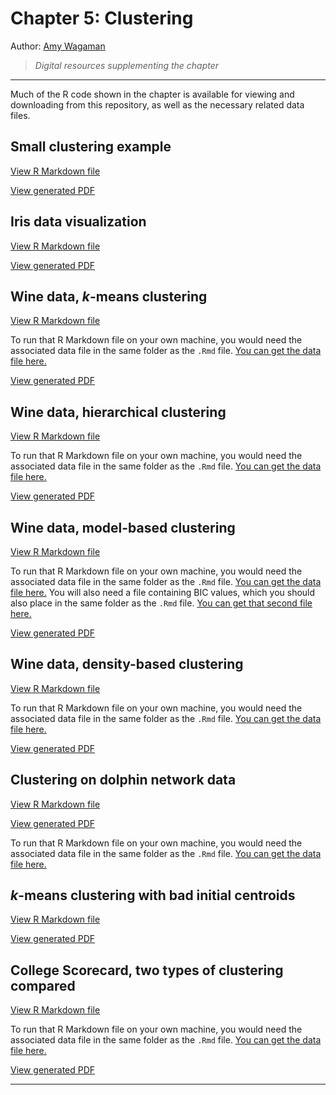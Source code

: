 
# Chapter 5: Clustering

Author: [Amy Wagaman](https://www.amherst.edu/people/facstaff/awagaman)

> *Digital resources supplementing the chapter*

---

Much of the R code shown in the chapter is available for viewing and
downloading from this repository, as well as the necessary related data files.

## Small clustering example

[View R Markdown file](https://github.com/ds4m/ds4m.github.io/tree/master/chapter-5-resources/1-small-example.Rmd)

[View generated PDF](https://github.com/ds4m/ds4m.github.io/tree/master/chapter-5-resources/1-small-example.pdf)

## Iris data visualization

[View R Markdown file](https://github.com/ds4m/ds4m.github.io/tree/master/chapter-5-resources/2-iris-data-visualization.Rmd)

[View generated PDF](https://github.com/ds4m/ds4m.github.io/tree/master/chapter-5-resources/2-iris-data-visualization.pdf)

## Wine data, *k*-means clustering

[View R Markdown file](https://github.com/ds4m/ds4m.github.io/tree/master/chapter-5-resources/3-wine-data-k-means.Rmd)

To run that R Markdown file on your own machine, you would need the associated
data file in the same folder as the `.Rmd` file.
[You can get the data file here.](https://github.com/ds4m/ds4m.github.io/tree/master/chapter-5-resources/winedata.txt)

[View generated PDF](https://github.com/ds4m/ds4m.github.io/tree/master/chapter-5-resources/3-wine-data-k-means.pdf)

## Wine data, hierarchical clustering

[View R Markdown file](https://github.com/ds4m/ds4m.github.io/tree/master/chapter-5-resources/4-wine-data-hierarchical.Rmd)

To run that R Markdown file on your own machine, you would need the associated
data file in the same folder as the `.Rmd` file.
[You can get the data file here.](https://github.com/ds4m/ds4m.github.io/tree/master/chapter-5-resources/winedata.txt)

[View generated PDF](https://github.com/ds4m/ds4m.github.io/tree/master/chapter-5-resources/4-wine-data-hierarchical.pdf)

## Wine data, model-based clustering

[View R Markdown file](https://github.com/ds4m/ds4m.github.io/tree/master/chapter-5-resources/5-wine-data-model-based.Rmd)

To run that R Markdown file on your own machine, you would need the associated
data file in the same folder as the `.Rmd` file.
[You can get the data file here.](https://github.com/ds4m/ds4m.github.io/tree/master/chapter-5-resources/winedata.txt)
You will also need a file containing BIC values, which you should also place
in the same folder as the `.Rmd` file.
[You can get that second file here.](https://github.com/ds4m/ds4m.github.io/tree/master/chapter-5-resources/mclustBICs.csv)

[View generated PDF](https://github.com/ds4m/ds4m.github.io/tree/master/chapter-5-resources/5-wine-data-model-based.pdf)

## Wine data, density-based clustering

[View R Markdown file](https://github.com/ds4m/ds4m.github.io/tree/master/chapter-5-resources/6-wine-data-density-based.Rmd)

To run that R Markdown file on your own machine, you would need the associated
data file in the same folder as the `.Rmd` file.
[You can get the data file here.](https://github.com/ds4m/ds4m.github.io/tree/master/chapter-5-resources/winedata.txt)

[View generated PDF](https://github.com/ds4m/ds4m.github.io/tree/master/chapter-5-resources/6-wine-data-density-based.pdf)

## Clustering on dolphin network data

[View R Markdown file](https://github.com/ds4m/ds4m.github.io/tree/master/chapter-5-resources/7-dolphin-network.Rmd)

[View generated PDF](https://github.com/ds4m/ds4m.github.io/tree/master/chapter-5-resources/7-dolphin-network.pdf)

To run that R Markdown file on your own machine, you would need the associated
data file in the same folder as the `.Rmd` file.
[You can get the data file here.](https://github.com/ds4m/ds4m.github.io/tree/master/chapter-5-resources/dolphins.gml)

## *k*-means clustering with bad initial centroids

[View R Markdown file](https://github.com/ds4m/ds4m.github.io/tree/master/chapter-5-resources/8-k-means-bad-start.Rmd)

[View generated PDF](https://github.com/ds4m/ds4m.github.io/tree/master/chapter-5-resources/8-k-means-bad-start.pdf)

## College Scorecard, two types of clustering compared

[View R Markdown file](https://github.com/ds4m/ds4m.github.io/tree/master/chapter-5-resources/9-college-scorecard.Rmd)

To run that R Markdown file on your own machine, you would need the associated
data file in the same folder as the `.Rmd` file.
[You can get the data file here.](https://github.com/ds4m/ds4m.github.io/tree/master/chapter-5-resources/college.rda)

[View generated PDF](https://github.com/ds4m/ds4m.github.io/tree/master/chapter-5-resources/9-college-scorecard.pdf)

---
